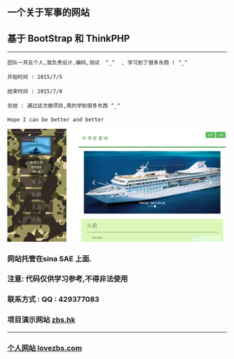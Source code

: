 ﻿## 一个关于军事的网站 
## 基于 BootStrap 和 ThinkPHP 
---

```
团队一共五个人,我负责设计,编码,测试  ^_^  , 学习到了很多东西 ! ^_^

开始时间 : 2015/7/5

结束时间 : 2015/7/8

总结 : 通过这次做项目,真的学到很多东西 ^_^

Hope I can be better and better  
```

![](./bg.jpg)


### 网站托管在sina SAE 上面.

### 注意: 代码仅供学习参考,不得非法使用

### 联系方式 : QQ : 429377083

### 项目演示网站 [zbs.hk](http://www.zbs.hk)

----------

### [个人网站 lovezbs.com](http://www.lovezbs.com) 


